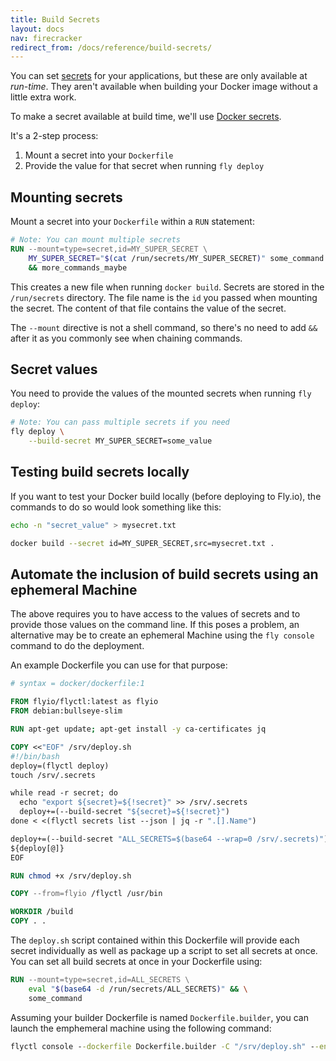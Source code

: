 ```yaml
---
title: Build Secrets
layout: docs
nav: firecracker
redirect_from: /docs/reference/build-secrets/
---
```


You can set [secrets](/docs/apps/secrets/) for your applications, but these are only available at _run-time_. They aren't available when building your Docker image without a little extra work.

To make a secret available at build time,  we'll use [Docker secrets](https://docs.docker.com/develop/develop-images/build_enhancements/).

It's a 2-step process:

1. Mount a secret into your `Dockerfile`
1. Provide the value for that secret when running `fly deploy`

## Mounting secrets

Mount a secret into your `Dockerfile` within a `RUN` statement:

```dockerfile
# Note: You can mount multiple secrets
RUN --mount=type=secret,id=MY_SUPER_SECRET \
    MY_SUPER_SECRET="$(cat /run/secrets/MY_SUPER_SECRET)" some_command \
    && more_commands_maybe
```

This creates a new file when running `docker build`. Secrets are stored in the `/run/secrets` directory. The file name is the `id` you passed when mounting the secret. The content of that file contains the value of the secret.

The `--mount` directive is not a shell command, so there's no need to add `&&` after it as you commonly see when chaining commands.

## Secret values

You need to provide the values of the mounted secrets when running `fly deploy`:

```bash
# Note: You can pass multiple secrets if you need
fly deploy \
    --build-secret MY_SUPER_SECRET=some_value
```

## Testing build secrets locally

If you want to test your Docker build locally (before deploying to Fly.io), the commands to do so would look something like this:

```bash
echo -n "secret_value" > mysecret.txt

docker build --secret id=MY_SUPER_SECRET,src=mysecret.txt .
```

## Automate the inclusion of build secrets using an ephemeral Machine

The above requires you to have access to the values of secrets and to
provide those values on the command line. If this poses a problem, an
alternative may be to create an ephemeral Machine using the `fly console`
command to do the deployment.

An example Dockerfile you can use for that purpose:

```dockerfile
# syntax = docker/dockerfile:1

FROM flyio/flyctl:latest as flyio
FROM debian:bullseye-slim

RUN apt-get update; apt-get install -y ca-certificates jq

COPY <<"EOF" /srv/deploy.sh
#!/bin/bash
deploy=(flyctl deploy)
touch /srv/.secrets

while read -r secret; do
  echo "export ${secret}=${!secret}" >> /srv/.secrets
  deploy+=(--build-secret "${secret}=${!secret}")
done < <(flyctl secrets list --json | jq -r ".[].Name")

deploy+=(--build-secret "ALL_SECRETS=$(base64 --wrap=0 /srv/.secrets)")
${deploy[@]}
EOF

RUN chmod +x /srv/deploy.sh

COPY --from=flyio /flyctl /usr/bin

WORKDIR /build
COPY . .
```

The `deploy.sh` script contained within this Dockerfile will provide each secret individually as well as package up a script to set all secrets at once.  You can set all build secrets at once in your Dockerfile using:

```dockerfile
RUN --mount=type=secret,id=ALL_SECRETS \
    eval "$(base64 -d /run/secrets/ALL_SECRETS)" && \
    some_command
```

Assuming your builder Dockerfile is named `Dockerfile.builder`, you can launch the emphemeral machine using the following command:

```cmd
flyctl console --dockerfile Dockerfile.builder -C "/srv/deploy.sh" --env=FLY_API_TOKEN=$(fly auth token)
```
